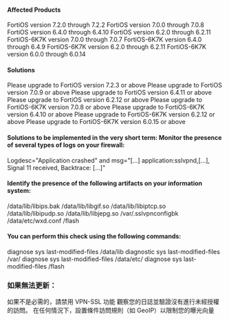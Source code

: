 #### Affected Products
FortiOS version 7.2.0 through 7.2.2
FortiOS version 7.0.0 through 7.0.8
FortiOS version 6.4.0 through 6.4.10
FortiOS version 6.2.0 through 6.2.11
FortiOS-6K7K version 7.0.0 through 7.0.7
FortiOS-6K7K version 6.4.0 through 6.4.9
FortiOS-6K7K version 6.2.0 through 6.2.11
FortiOS-6K7K version 6.0.0 through 6.0.14

#### Solutions
Please upgrade to FortiOS version 7.2.3 or above
Please upgrade to FortiOS version 7.0.9 or above
Please upgrade to FortiOS version 6.4.11 or above
Please upgrade to FortiOS version 6.2.12 or above
Please upgrade to FortiOS-6K7K version 7.0.8 or above
Please upgrade to FortiOS-6K7K version 6.4.10 or above
Please upgrade to FortiOS-6K7K version 6.2.12 or above
Please upgrade to FortiOS-6K7K version 6.0.15 or above


#### Solutions to be implemented in the very short term: Monitor the presence of several types of logs on your firewall:
Logdesc="Application crashed" and msg="[…] application:sslvpnd,[…], Signal 11 received, Backtrace: […]"

#### Identify the presence of the following artifacts on your information system:
/data/lib/libips.bak
/data/lib/libgif.so
/data/lib/libiptcp.so
/data/lib/libipudp.so
/data/lib/libjepg.so
/var/.sslvpnconfigbk
/data/etc/wxd.conf
/flash

#### You can perform this check using the following commands:
diagnose sys last-modified-files /data/lib
diagnostic sys last-modified-files /var/ 
diagnose sys last-modified-files /data/etc/ 
diagnose sys last-modified-files /flash

### 如果無法更新：
如果不是必需的，請禁用 VPN-SSL 功能
觀察您的日誌並驗證沒有進行未經授權的訪問。
在任何情況下，設置條件訪問規則（如 GeoIP）以限制您的曝光向量

